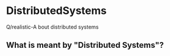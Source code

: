 # DistributedSystems
Q/realistic-A bout distributed systems

## What is meant by "Distributed Systems"? 

